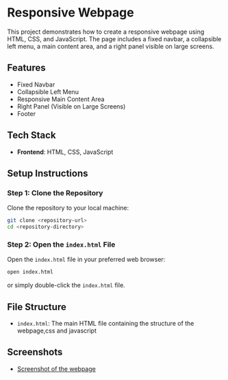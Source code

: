 # Responsive Webpage

This project demonstrates how to create a responsive webpage using HTML, CSS, and JavaScript. The page includes a fixed navbar, a collapsible left menu, a main content area, and a right panel visible on large screens.

## Features
- Fixed Navbar
- Collapsible Left Menu
- Responsive Main Content Area
- Right Panel (Visible on Large Screens)
- Footer

## Tech Stack
- **Frontend**: HTML, CSS, JavaScript

## Setup Instructions

### Step 1: Clone the Repository
Clone the repository to your local machine:
```bash
git clone <repository-url>
cd <repository-directory>
```

### Step 2: Open the `index.html` File
Open the `index.html` file in your preferred web browser:
```bash
open index.html
```
or simply double-click the `index.html` file.

## File Structure
- `index.html`: The main HTML file containing the structure of the webpage,css and javascript

## Screenshots
- [Screenshot of the webpage](https://github.com/dk-a-dev/90-North-tasks/blob/main/frontend-task/screenshot/ss.png)

